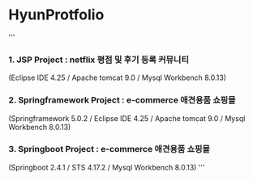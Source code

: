 # HyunProtfolio


'''
### 1. JSP Project : netflix 평점 및 후기 등록 커뮤니티
(Eclipse IDE 4.25 / Apache tomcat 9.0 / Mysql Workbench 8.0.13)



### 2. Springframework Project : e-commerce 애견용품 쇼핑몰
(Springframework 5.0.2 / Eclipse IDE 4.25 / Apache tomcat 9.0 / Mysql Workbench 8.0.13)



### 3. Springboot Project : e-commerce 애견용품 쇼핑몰
(Springboot 2.4.1 / STS 4.17.2 / Mysql Workbench 8.0.13)
'''
